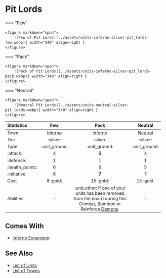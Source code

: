 # Pit Lords

=== "Few"

    <figure markdown="span">
        ![Few of Pit Lords](../assets/units-inferno-silver-pit_lords-few.webp){ width="340" align=right }
    </figure>

=== "Pack"

    <figure markdown="span">
        ![Pack of Pit Lords](../assets/units-inferno-silver-pit_lords-pack.webp){ width="340" align=right }
    </figure>

=== "Neutral"

    <figure markdown="span">
        ![Neutral Pit Lords](../assets/units-neutral-silver-pit_lords.webp){ width="340" align=right }
    </figure>


| Statistics | Few | Pack | Neutral |
| :--- | :---: | :---: | :---: |
| Town | [Inferno](../towns/inferno.md) | [Inferno](../towns/inferno.md) | [Neutral](../towns/neutral.md) |
| Tier | :silver: | :silver: | :silver: |
| Type | :unit_ground: | :unit_ground: | :unit_ground: |
| :attack: | 4 | **5** | 4 |
| :defense: | 1 | 1 | 1 |
| :health_points: | 6 | 6 | 5 |
| :initiative: | 6 | **7** | 7 |
| Cost | 8 :gold: | 15 :gold: | 15 :gold: |
| Abilities | - | :unit_other: If one of your units has been removed from the board during this Combat, Summon or Reinforce [Demons](demons.md). | - |


## Comes With

- [Inferno Expansion](../content/inferno_expansion.md)


## See Also

- [List of Units](index.md)
- [List of Towns](../towns/index.md)